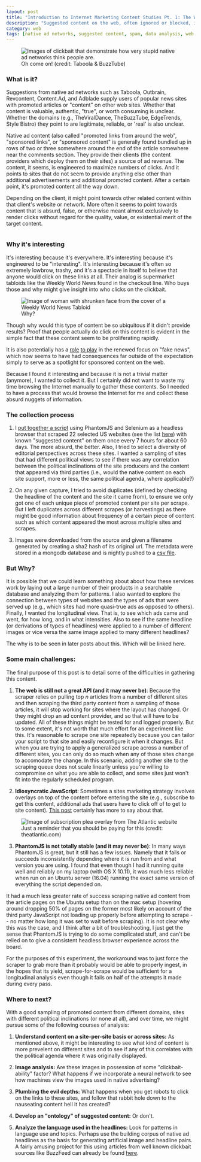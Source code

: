 ```yaml
---
layout: post
title: "Introduction to Internet Marketing Content Studies Pt. 1: The Web is (still) not an API"
description: "Suggested content on the web, often ignored or blocked, is both ubiquitous and invisible. It's everywhere, and yet goes largely unseen because choose not to see it, or filter it out when it's present. Information can take on a different value when aggregated and presented outside of its original context. This post details how I originally sought to take on the taks of collecting, analyzing, and showcasing those clickbait, suggested content articles that accompany most commercial, high traffic web sites. What I found out is how fragile, bloated, and unpredictable the web is and how it is not anything close to an API if you seek to handle its content like structured data."
category: web
tags: [native ad networks, suggested content, spam, data analysis, web archiving]
---
```


<figure>
<img class="blog-post" src="/assets/images/posts/2017/06/buzztube_native_example.png" alt="Images of clickbait that demonstrate how very stupid native ad networks think people are."/><figcaption>Oh come on! (credit: Taboola & BuzzTube)</figcaption></figure>

### What is it?

Suggestions from native ad networks such as Taboola, Outbrain, Revcontent, Content.Ad, and Adblade supply users of popular news sites with promoted articles or "content" on other web sites. Whether that content is valuable, authentic, "true", or worth consuming is unclear. Whether the domains (e.g., TheViralDance, TheBuzzTube, EdgeTrends, Style Bistro) they point to are legitimate, reliable, or 'real' is also unclear. 

Native ad content (also called "promoted links from around the web", "sponsored links", or "sponsored content" is generally found bundled up in rows of two or three somewhere around the end of the article somewhere near the comments section. They provide their clients (the content providers which deploy them on their sites) a source of ad revenue. The content, it seems, is engineered to maximize numbers of clicks. And it points to sites that do not seem to provide anything else other than additional advertisements and additional promoted content. After a certain point, it's promoted content all the way down.

Depending on the client, it might point towards other related content within that client's website or network. More often it seems to point towards content that is absurd, false, or otherwise meant almost exclusively to render clicks without regard for the quality, value, or existential merit of the target content.

<figure><img class="blog-post" src="/assets/images/posts/2017/06/seriously-what.png" alt=""/><figcaption></figcaption></figure>

### Why it's interesting

It's interesting because it's everywhere. It's interesting because it's engineered to be "interesting". It's interesting because it's often so extremely lowbrow, trashy, and it's a spectacle in itself to believe that anyone would click on these links at all. Their analog is supermarket tabloids like the Weekly World News found in the checkout line. Who buys those and why might give insight into who clicks on the clickbait.

<figure><img class="blog-post" src="/assets/images/posts/2017/06/worlds-smallest-face.jpeg" alt="Image of woman with shrunken face from the cover of a Weekly World News Tabloid"/><figcaption>Why?</figcaption></figure>

Though why would this type of content be so ubiquitous if it didn't provide results? Proof that people actually do click on this content is evident in the simple fact that these content seem to be proliferating rapidly. 

It is also potentially has a [role](http://www.wired.co.uk/article/fake-news-outbrain-taboola-hillary-clinton) [to play](https://digiday.com/media/underbelly-internet-fake-news-gets-funded/) in the renewed focus on "fake news", which now seems to have had consequences far outside of the expectation simply to serve as a spotlight for sponsored content on the web.  

Because I found it interesting and because it is not a trivial matter (anymore), I wanted to collect it. But I certainly did not want to waste my time browsing the Internet manually to gather these contents. So I needed to have a process that would browse the Internet for me and collect these absurd nuggets of information. 

### The collection process

1) I [put together a script](https://github.com/dogrdon/theothercontent) using PhantomJS and Selenium as a headless browser that scraped 22 selected US websites (see the list [here](https://github.com/dogrdon/theothercontent/blob/master/sites/pilot_sites.csv)) with known "suggested content" on them once every 7 hours for about 60 days. The more absurd, the better. Also, I tried to select a diversity of editorial perspectives across these sites. I wanted a sampling of sites that had different political views to see if there was any correlation between the political inclinations of the site producers and the content that appeared via third parties (i.e., would the native content on each site support, more or less, the same political agenda, where applicable?) 

2) On any given capture, I tried to avoid duplicates (defined by checking the headline of the content and the site it came from), to ensure we only got one of each unique piece of promoted content per site per scrape. But I left duplicates across different scrapes (or harvestings) as there might be good information about frequency of a certain piece of content such as which content appeared the most across multiple sites and scrapes.

3) Images were downloaded from the source and given a filename generated by creating a sha2 hash of its original url. The metadata were stored in a mongodb database and is nightly pushed to a [csv file](https://github.com/dogrdon/native_ad_data/blob/master/native_ad_data.csv).

### But Why?

It is possible that we could learn something about about how these services work by laying out a large number of their products in a searchable database and analyzing them for patterns. I also wanted to explore the connection between types of websites and the types of ads that were served up (e.g., which sites had more quasi-true ads as opposed to others). Finally, I wanted the longitudinal view. That is, to see which ads came and went, for how long, and in what intensities. Also to see if the same headline (or derivations of types of headlines) were applied to a number of different images or vice versa the same image applied to many different headlines?

The why is to be seen in later posts about this. Which will be linked here.

### Some main challenges:

The final purpose of this post is to detail some of the difficulties in gathering this content. 

1) <b>The web is still not a great API (and it may never be)</b>: Because the scraper relies on pulling top <i>n</i> articles from a number of different sites and then scraping the third party content from a sampling of those articles, it will stop working for sites where the layout has changed. Or they might drop an ad content provider, and so that will have to be updated. All of these things might be tested for and logged properly. But to some extent, it's not worth that much effort for an experiment like this. It's reasonable to scrape one site repeatedly because you can tailor your script to that site and easily reconfigure it when it changes. But when you are trying to apply a generalized scrape across a number of different sites, you can only do so much when any of those sites change to accomodate the change. In this scenario, adding another site to the scraping queue does not scale linearly unless you're willing to compromise on what you are able to collect, and some sites just won't fit into the regularly scheduled program.

2) <b>Idiosyncratic JavaScript</b>: Sometimes a sites marketing strategy involves overlays on top of the content before entering the site (e.g., subscribe to get this content, additional ads that users have to click off of to get to site content). [This post](https://theoutline.com/post/1165/the-web-looks-like-shit) certainly has more to say about that.

<figure><img class="blog-post" src="/assets/images/posts/2017/06/atlantic-overlay.png" alt="Image of subscription plea overlay from The Atlantic website"/><figcaption>Just a reminder that you should be paying for this (credit: theatlantic.com)</figcaption></figure>

3) <b>PhantomJS is not totally stable (and it may never be)</b>: In many ways PhantomJS is great, but it still has a few issues. Namely that it fails or succeeds inconsistently depending where it is run from and what version you are using. I found that even though I had it running quite well and reliably on my laptop (with OS X 10.11), it was much less reliable when run on an Ubuntu server (16.04) running the exact same version of everything the script depended on. 

It had a much less greater rate of success scraping native ad content from the article pages on the Ubuntu setup than on the mac setup (hovering around dropping 50% of pages on the former most likely on account of the third party JavaScript not loading up properly before attempting to scrape -- no matter how long it was set to wait before scraping). It is not clear why this was the case, and I think after a bit of troubleshooting, I just get the sense that PhantomJS is trying to do some complicated stuff, and can't be relied on to give a consistent headless browser experience across the board. 

For the purposes of this experiment, the workaround was to just force the scraper to grab more than it probably would be able to properly ingest, in the hopes that its yield, scrape-for-scrape would be sufficient for a longitudinal analysis even though it fails on half of the attempts it made during every pass.

### Where to next?

With a good sampling of promoted content from different domains, sites with different political inclinations (or none at all), and over time, we might pursue some of the following courses of analysis:

1) <b>Understand content on a site-per-site basis or across sites:</b> As mentioned above, it might be interesting to see what kind of content is more prevelent on different sites and to see if any of this correlates with the political agenda where it was originally displayed.

2) <b>Image analysis:</b> Are these images in possession of some "clickbait-ability" factor? What happens if we incorporate a neural network to see how machines view the images used in native advertising?

3) <b>Plumbing the evil depths:</b> What happens when you get robots to click on the links to these sites, and follow that rabbit hole down to the nauseating content hell it has created?

4) <b>Develop an "ontology" of suggested content:</b> Or don't.

5) <b>Analyze the language used in the headlines:</b> Look for patterns in language use and topics. Perhaps use the building corpus of native ad headlines as the basis for generating artificial image and headline pairs. A fairly amusing project for this using articles from well known clickbait sources like BuzzFeed can already be found [here](https://larseidnes.com/2015/10/13/auto-generating-clickbait-with-recurrent-neural-networks/).




